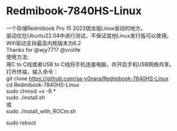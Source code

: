# Redmibook-7840HS-Linux
一个存储Redmibook Pro 15 2023锐龙版Linux驱动的地方。  
驱动仅在Ubuntu22.04中进行测试，不保证其他Linux发行版可以使用。  
Wifi驱动支持最高内核版本为6.2  
Thanks for @wjy7717 @vrolife  
使用方法:  
用C to C线或者USB to C线将手机连接电脑，并开启手机USB网络共享。  
打开终端，输入命令：  
git clone https://github.com/sa-y0nara/Redmibook-7840HS-Linux  
cd Redmibook-7840HS-Linux  
sudo chmod +x -R *    
sudo ./install.sh  
或  
sudo ./install_with_ROCm.sh  

sudo reboot 


